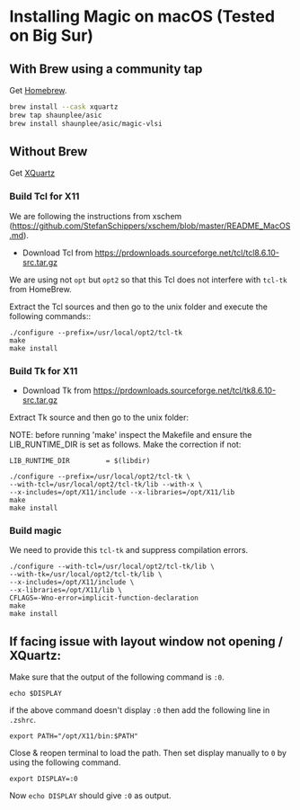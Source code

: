# Installing Magic on macOS (Tested on Big Sur)
## With Brew using a community tap
Get [Homebrew](https://brew.sh).

```sh
brew install --cask xquartz
brew tap shaunplee/asic
brew install shaunplee/asic/magic-vlsi
```

## Without Brew
Get [XQuartz](https://github.com/XQuartz/XQuartz)

### Build Tcl for X11

We are following the instructions from xschem (https://github.com/StefanSchippers/xschem/blob/master/README_MacOS.md). 

* Download Tcl from https://prdownloads.sourceforge.net/tcl/tcl8.6.10-src.tar.gz

We are using not `opt` but `opt2` so that this Tcl does not interfere with `tcl-tk` from HomeBrew.

Extract the Tcl sources and then go to the unix folder and execute the following commands::
```
./configure --prefix=/usr/local/opt2/tcl-tk  
make
make install
```

### Build Tk for X11

* Download Tk from https://prdownloads.sourceforge.net/tcl/tk8.6.10-src.tar.gz

Extract Tk source and then go to the unix folder:

NOTE: before running 'make' inspect the Makefile and ensure the LIB_RUNTIME_DIR is set as follows. Make the correction if not:
```
LIB_RUNTIME_DIR         = $(libdir)
```

```
./configure --prefix=/usr/local/opt2/tcl-tk \
--with-tcl=/usr/local/opt2/tcl-tk/lib --with-x \
--x-includes=/opt/X11/include --x-libraries=/opt/X11/lib  
make
make install
```

### Build magic

We need to provide this `tcl-tk` and suppress compilation errors.

```
./configure --with-tcl=/usr/local/opt2/tcl-tk/lib \
--with-tk=/usr/local/opt2/tcl-tk/lib \
--x-includes=/opt/X11/include \
--x-libraries=/opt/X11/lib \
CFLAGS=-Wno-error=implicit-function-declaration
make
make install
```

## If facing issue with layout window not opening / XQuartz:
Make sure that the output of the following command is ```:0```.
```
echo $DISPLAY
```
if the above command doesn't display ```:0``` then add the following line in ```.zshrc```.
```
export PATH="/opt/X11/bin:$PATH"
```
Close & reopen terminal to load the path. Then set display manually to ```0``` by using the following command.
```
export DISPLAY=:0
```
Now  ```echo DISPLAY``` should give ```:0``` as output.